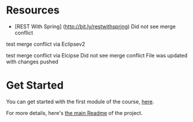 # Resources
- [REST With Spring] (http://bit.ly/restwithspring)
Did not see merge conflict


test merge conflict via Eclipsev2

test merge conflict via Elcipse
Did not see merge conflict
File was updated with changes pushed



# Get Started

You can get started with the first module of the course, [here](https://github.com/eugenp/REST-With-Spring/tree/module1). 

For more details, here's [the main Readme](https://github.com/eugenp/REST-With-Spring/wiki) of the project. 
